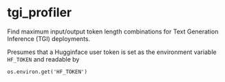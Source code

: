 # tgi_profiler
Find maximum input/output token length combinations for Text Generation Inference (TGI) deployments.


Presumes that a Hugginface user token is set as the environment variable `HF_TOKEN` and readable by
```
os.environ.get('HF_TOKEN')
```